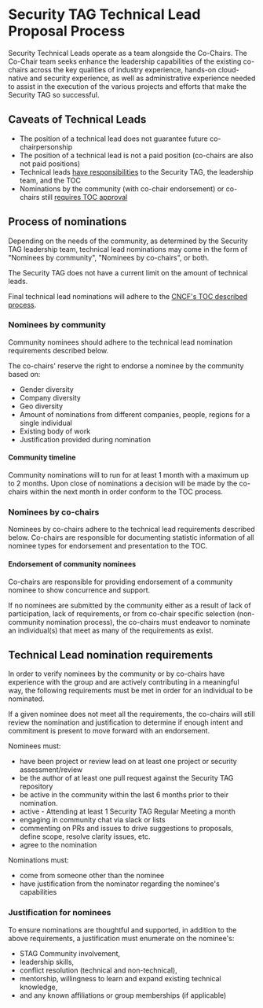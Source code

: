 <!-- cSpell:ignore chairpersonship markdownlint-->
# Security TAG Technical Lead Proposal Process

Security Technical Leads operate as a team alongside the Co-Chairs. The Co-Chair
team seeks enhance the leadership capabilities of the existing co-chairs across
the key qualities of industry experience, hands-on cloud-native and security
experience, as well as administrative experience needed to assist in the
execution of the various projects and efforts that make the Security TAG so
successful.

## Caveats of Technical Leads

* The position of a technical lead does not guarantee future co-chairpersonship
* The position of a technical lead is not a paid position (co-chairs are also
  not paid positions)
* Technical leads [have responsibilities](roles.md) to the Security TAG, the
  leadership team, and the TOC
* Nominations by the community (with co-chair endorsement) or co-chairs still
  [requires TOC
  approval](https://github.com/cncf/toc/blob/main/tags/cncf-tags.md#elections)

## Process of nominations

Depending on the needs of the community, as determined by the Security TAG
leadership team, technical lead nominations may come in the form of "Nominees by
community", "Nominees by co-chairs", or both.

The Security TAG does not have a current limit on the amount of technical leads.

Final technical lead nominations will adhere to the [CNCF's TOC described
process](https://github.com/cncf/toc/blob/main/tags/cncf-tags.md#elections).

### Nominees by community

Community nominees should adhere to the technical lead nomination requirements
described below.

The co-chairs' reserve the right to endorse a nominee by the community based on:

* Gender diversity
* Company diversity
* Geo diversity
* Amount of nominations from different companies, people, regions for a single
  individual
* Existing body of work
* Justification provided during nomination

#### Community timeline

Community nominations will to run for at least 1 month with a maximum up to 2
months. Upon close of nominations a decision will be made by the co-chairs
within the next month in order conform to the TOC process.

### Nominees by co-chairs

Nominees by co-chairs adhere to the technical lead requirements described below.
Co-chairs are responsible for documenting statistic information of all nominee
types for endorsement and presentation to the TOC.

#### Endorsement of community nominees

Co-chairs are responsible for providing endorsement of a community nominee to
show concurrence and support.

If no nominees are submitted by the community either as a result of lack of
participation, lack of requirements, or from co-chair specific selection
(non-community nomination process), the co-chairs must endeavor to nominate an
individual(s) that meet as many of the requirements as exist.

## Technical Lead nomination requirements

In order to verify nominees by the community or by co-chairs have experience
with the group and are actively contributing in a meaningful way, the following
requirements must be met in order for an individual to be nominated.

If a given nominee does not meet all the requirements, the co-chairs will still
review the nomination and justification to determine if enough intent and
commitment is present to move forward with an endorsement.

Nominees must:
<!--markdownlint-disable MD005 MD007 -->

* have been project or review lead on at least one project or security assessment/review
* be the author of at least one pull request against the Security TAG repository
* be active in the community within the last 6 months prior to their nomination.
 * active - Attending at least 1 Security TAG Regular Meeting a month
 * engaging in community chat via slack or lists
 * commenting on PRs and issues to drive suggestions to proposals, define scope,
   resolve clarity issues, etc.
* agree to the nomination
<!-- markdownlint-enable MD005 MD007 -->

Nominations must:

* come from someone other than the nominee
* have justification from the nominator regarding the nominee's capabilities

### Justification for nominees

To ensure nominations are thoughtful and supported, in addition to the above
requirements, a justification must enumerate on the nominee's:

* STAG Community involvement,
* leadership skills,
* conflict resolution (technical and non-technical),
* mentorship, willingness to learn and expand existing technical knowledge,
* and any known affiliations or group memberships (if applicable)
